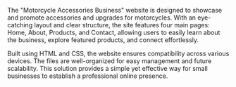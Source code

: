 The "Motorcycle Accessories Business" website is designed to showcase and promote accessories and upgrades for motorcycles. With an eye-catching layout and clear structure, the site features four main pages: Home, About, Products, and Contact, allowing users to easily learn about the business, explore featured products, and connect effortlessly.

Built using HTML and CSS, the website ensures compatibility across various devices. The files are well-organized for easy management and future scalability. This solution provides a simple yet effective way for small businesses to establish a professional online presence.
